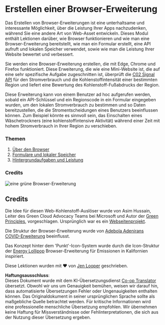 <!--
CO_OP_TRANSLATOR_METADATA:
{
  "original_hash": "b121a279a6ab39878491f3e572673515",
  "translation_date": "2025-08-24T13:07:42+00:00",
  "source_file": "5-browser-extension/README.md",
  "language_code": "de"
}
-->
# Erstellen einer Browser-Erweiterung

Das Erstellen von Browser-Erweiterungen ist eine unterhaltsame und interessante Möglichkeit, über die Leistung Ihrer Apps nachzudenken, während Sie eine andere Art von Web-Asset entwickeln. Dieses Modul enthält Lektionen darüber, wie Browser funktionieren und wie man eine Browser-Erweiterung bereitstellt, wie man ein Formular erstellt, eine API aufruft und lokalen Speicher verwendet, sowie wie man die Leistung Ihrer Website bewertet und verbessert.

Sie werden eine Browser-Erweiterung erstellen, die mit Edge, Chrome und Firefox funktioniert. Diese Erweiterung, die wie eine Mini-Website ist, die auf eine sehr spezifische Aufgabe zugeschnitten ist, überprüft die [C02 Signal API](https://www.co2signal.com) für den Stromverbrauch und die Kohlenstoffintensität einer bestimmten Region und liefert eine Bewertung des Kohlenstoff-Fußabdrucks der Region.

Diese Erweiterung kann von einem Benutzer ad hoc aufgerufen werden, sobald ein API-Schlüssel und ein Regionscode in ein Formular eingegeben wurden, um den lokalen Stromverbrauch zu bestimmen und so Daten bereitzustellen, die die Stromentscheidungen eines Benutzers beeinflussen können. Zum Beispiel könnte es sinnvoll sein, das Einschalten eines Wäschetrockners (eine kohlenstoffintensive Aktivität) während einer Zeit mit hohem Stromverbrauch in Ihrer Region zu verschieben.

### Themen

1. [Über den Browser](1-about-browsers/README.md)
2. [Formulare und lokaler Speicher](2-forms-browsers-local-storage/README.md)
3. [Hintergrundaufgaben und Leistung](3-background-tasks-and-performance/README.md)

### Credits

![eine grüne Browser-Erweiterung](../../../5-browser-extension/extension-screenshot.png)

## Credits

Die Idee für diesen Web-Kohlenstoff-Auslöser wurde von Asim Hussain, Leiter des Green Cloud Advocacy Teams bei Microsoft und Autor der [Green Principles](https://principles.green/), vorgeschlagen. Ursprünglich war es ein [Webseitenprojekt](https://github.com/jlooper/green).

Die Struktur der Browser-Erweiterung wurde von [Adebola Adenirans COVID-Erweiterung](https://github.com/onedebos/covtension) beeinflusst.

Das Konzept hinter dem 'Punkt'-Icon-System wurde durch die Icon-Struktur der [Energy Lollipop](https://energylollipop.com/) Browser-Erweiterung für Emissionen in Kalifornien inspiriert.

Diese Lektionen wurden mit ♥️ von [Jen Looper](https://www.twitter.com/jenlooper) geschrieben.

**Haftungsausschluss**:  
Dieses Dokument wurde mit dem KI-Übersetzungsdienst [Co-op Translator](https://github.com/Azure/co-op-translator) übersetzt. Obwohl wir uns um Genauigkeit bemühen, weisen wir darauf hin, dass automatisierte Übersetzungen Fehler oder Ungenauigkeiten enthalten können. Das Originaldokument in seiner ursprünglichen Sprache sollte als maßgebliche Quelle betrachtet werden. Für kritische Informationen wird eine professionelle menschliche Übersetzung empfohlen. Wir übernehmen keine Haftung für Missverständnisse oder Fehlinterpretationen, die sich aus der Nutzung dieser Übersetzung ergeben.